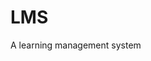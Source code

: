 # LMS
A learning management system

<object data="https://github.com/JunchenZ/LMS/blob/master/LMS_ER.pdf">
    <embed src="https://github.com/JunchenZ/LMS/blob/master/LMS_ER.pdf">
    </embed>
</object>
